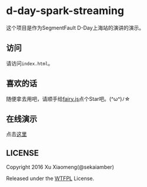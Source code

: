 # d-day-spark-streaming
这个项目是作为SegmentFault D-Day上海站的演讲的演示。

## 访问

请访问`index.html`。

## 喜欢的话

随便拿去用吧，请顺手给[fairy.js](https://github.com/sekaiamber/fairy.js)点个Star吧。(^ω^)ﾉ☆

## 在线演示

点击[这里](http://sekaiamber.github.io/d-day-spark-streaming)

## LICENSE

Copyright 2016 Xu Xiaomeng(@sekaiamber)

Released under the [WTFPL](LICENSE.md) License.
